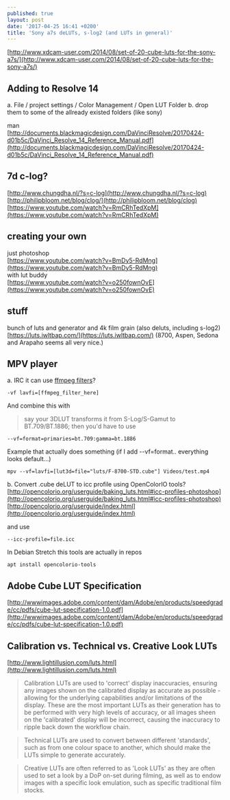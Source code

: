 ```yaml
---
published: true
layout: post
date: '2017-04-25 16:41 +0200'
title: 'Sony a7s deLUTs, s-log2 (and LUTs in general)'
---
```

[http://www.xdcam-user.com/2014/08/set-of-20-cube-luts-for-the-sony-a7s/](http://www.xdcam-user.com/2014/08/set-of-20-cube-luts-for-the-sony-a7s/)

## Adding to Resolve 14

a. File / project settings / Color Management / Open LUT Folder
b. drop them to some of the allready existed folders (like sony)

man  
[http://documents.blackmagicdesign.com/DaVinciResolve/20170424-d01b5c/DaVinci_Resolve_14_Reference_Manual.pdf](http://documents.blackmagicdesign.com/DaVinciResolve/20170424-d01b5c/DaVinci_Resolve_14_Reference_Manual.pdf)

## 7d c-log?

[http://www.chungdha.nl/?s=c-log](http://www.chungdha.nl/?s=c-log)  
[http://philipbloom.net/blog/clog/](http://philipbloom.net/blog/clog)  
[https://www.youtube.com/watch?v=RmCRhTedXpM](https://www.youtube.com/watch?v=RmCRhTedXpM)

## creating your own

just photoshop  
[https://www.youtube.com/watch?v=BmDy5-RdMng](https://www.youtube.com/watch?v=BmDy5-RdMng)  
with lut buddy  
[https://www.youtube.com/watch?v=o250fownOvE](https://www.youtube.com/watch?v=o250fownOvE)

## stuff

bunch of luts and generator and 4k film grain (also deluts, including s-log2)  
[https://luts.iwltbap.com/](https://luts.iwltbap.com/) (8700, Aspen, Sedona and Arapaho seems all very nice.)

## MPV player

a.
IRC it can use [ffmpeg filters](https://ffmpeg.org/ffmpeg-filters.html#lut3d-1)?

    -vf lavfi=[ffmpeg_filter_here]
    
And combine this with

> say your 3DLUT transforms it from S-Log/S-Gamut to BT.709/BT.1886; then you'd have to use 

    --vf=format=primaries=bt.709:gamma=bt.1886
    
Example that actually does something (if I add --vf=format.. everything looks default...)

    mpv --vf=lavfi=[lut3d=file="luts/F-8700-STD.cube"] Videos/test.mp4
    
b. 
Convert .cube deLUT to icc profile using OpenColorIO tools?  
[http://opencolorio.org/userguide/baking_luts.html#icc-profiles-photoshop](http://opencolorio.org/userguide/baking_luts.html#icc-profiles-photoshop)  
[http://opencolorio.org/userguide/index.html](http://opencolorio.org/userguide/index.html)

and use

    --icc-profile=file.icc

In Debian Stretch this tools are actually in repos

    apt install opencolorio-tools

    
## Adobe Cube LUT Specification

[http://wwwimages.adobe.com/content/dam/Adobe/en/products/speedgrade/cc/pdfs/cube-lut-specification-1.0.pdf](http://wwwimages.adobe.com/content/dam/Adobe/en/products/speedgrade/cc/pdfs/cube-lut-specification-1.0.pdf)

## Calibration vs. Technical vs. Creative Look LUTs

[http://www.lightillusion.com/luts.html](http://www.lightillusion.com/luts.html)

> Calibration LUTs are used to 'correct' display inaccuracies, ensuring any images shown on the calibrated display as accurate as possible - allowing for the underlying capabilities and/or limitations of the display. These are the most important LUTs as their generation has to be performed with very high levels of accuracy, or all images sheen on the 'calibrated' display will be incorrect, causing the inaccuracy to ripple back down the workflow chain.

> Technical LUTs are used to convert between different 'standards', such as from one colour space to another, which should make the LUTs simple to generate accurately.

> Creative LUTs are often referred to as 'Look LUTs' as they are often used to set a look by a DoP on-set during filming, as well as to endow images with a specific look emulation, such as specific traditional film stocks.
